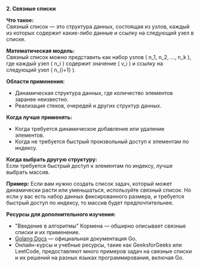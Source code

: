 **2. Связные списки**

**Что такое:**  
Связный список — это структура данных, состоящая из узлов, каждый из которых содержит какие-либо данные и ссылку на следующий узел в списке.

**Математическая модель:**  
Связный список можно представить как набор узлов \( n_1, n_2, ..., n_k \), где каждый узел \( n_i \) содержит значение \( v_i \) и ссылку на следующий узел \( n_{i+1} \).

**Области применения:**
- Динамическая структура данных, где количество элементов заранее неизвестно.
- Реализация стеков, очередей и других структур данных.

**Когда лучше применять:**
- Когда требуется динамическое добавление или удаление элементов.
- Когда не требуется быстрый произвольный доступ к элементам по индексу.

**Когда выбрать другую структуру:**  
Если требуется быстрый доступ к элементам по индексу, лучше выбрать массив.

**Пример:** Если вам нужно создать список задач, который может динамически расти или уменьшаться, используйте связный список. Но если у вас есть набор данных фиксированного размера, и требуется быстрый доступ по индексу, то массив будет предпочтительнее.

**Ресурсы для дополнительного изучения:**
- "Введение в алгоритмы" Кормена — обширно описывает связные списки и их применение.
- [Golang Docs](https://golang.org/doc/) — официальная документация Go.
- Онлайн-курсы и учебные ресурсы, такие как GeeksforGeeks или LeetCode, предоставляют много примеров задач на связные списки и их решений на разных языках программирования, включая Go.